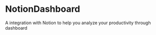 # NotionDashboard
A integration with Notion to help you analyze your productivity through dashboard
